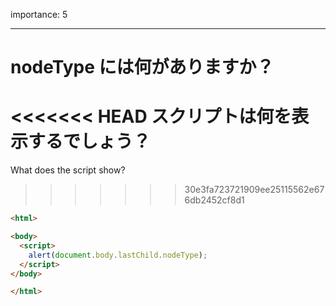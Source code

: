 importance: 5

---

# nodeType には何がありますか？

<<<<<<< HEAD
スクリプトは何を表示するでしょう？
=======
What does the script show?
>>>>>>> 30e3fa723721909ee25115562e676db2452cf8d1

```html
<html>

<body>
  <script>
    alert(document.body.lastChild.nodeType);
  </script>
</body>

</html>
```
